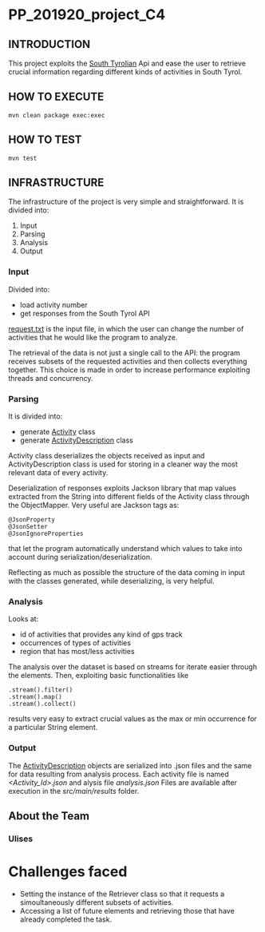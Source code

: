 # PP\_201920\_project\_C4

## INTRODUCTION

This project exploits the [South Tyrolian](https://opendatahub.bz.it/) Api and ease the user to retrieve crucial information regarding different kinds of activities in South Tyrol.

## HOW TO EXECUTE

```
mvn clean package exec:exec
```

## HOW TO TEST

```
mvn test
```

## INFRASTRUCTURE

The infrastructure of the project is very simple and straightforward.
It is divided into:

1. Input
2. Parsing
3. Analysis
4. Output

### Input

Divided into:

* load activity number
* get responses from the South Tyrol API

[request.txt](https://gitlab.inf.unibz.it/Riccardo.Rigoni/pp_201920_project_c4/-/blob/master/src/main/resources/requests.txt) is the input file, in which the user can change the number of activities that he would like the program to analyze.

The retrieval of the data is not just a single call to the API: the program receives subsets of the requested activities and then collects everything together.
This choice is made in order to increase performance exploiting threads and concurrency.

### Parsing

It is divided into:

* generate [Activity](https://gitlab.inf.unibz.it/Riccardo.Rigoni/pp_201920_project_c4/-/blob/master/src/main/java/com/OpenDataHub/parser/support_classes/Activity.java) class
* generate [ActivityDescription](https://gitlab.inf.unibz.it/Riccardo.Rigoni/pp_201920_project_c4/-/blob/master/src/main/java/com/OpenDataHub/parser/support_classes/ActivityDescription.java) class

Activity class deserializes the objects received as input and ActivityDescription class is used for storing in a cleaner way the most relevant data of every activity.

Deserialization of responses exploits Jackson library that map values extracted from the String into different fields of the Activity class through the ObjectMapper.
Very useful are Jackson tags as:
```
@JsonProperty
@JsonSetter
@JsonIgnoreProperties
```
that let the program automatically understand which values to take into account during serialization/deserialization.

Reflecting as much as possible the structure of the data coming in input with the classes generated, while deserializing, is very helpful.


### Analysis

Looks at:

* id of activities that provides any kind of gps track
* occurrences of types of activities
* region that has most/less activities

The analysis over the dataset is based on streams for iterate easier through the elements. Then, exploiting basic functionalities like 
```
.stream().filter()
.stream().map()
.stream().collect()
```
results very easy to extract crucial values as the max or min occurrence for a particular String element.


### Output

The [ActivityDescription](https://gitlab.inf.unibz.it/Riccardo.Rigoni/pp_201920_project_c4/-/blob/master/src/main/java/com/OpenDataHub/parser/support_classes/ActivityDescription.java) objects are serialized into .json files and the same for data resulting from analysis process.
Each activity file is named *<Activity\_Id>.json* and alysis file *analysis.json*
Files are available after execution in the *src/main/results* folder.


## About the Team


### Ulises

# Challenges faced

- Setting the instance of the Retriever class so that it requests a simoultaneously different subsets of activities.
- Accessing a list of future elements and retrieving those that have already completed the task. 
